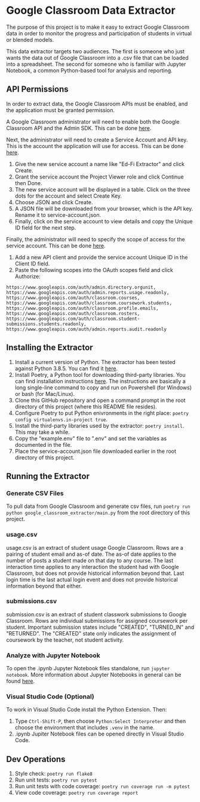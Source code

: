 # Google Classroom Data Extractor

The purpose of this project is to make it easy to extract
Google Classroom data in order to monitor the progress and
participation of students in virtual or blended models.

This data extractor targets two audiences.  The first is
someone who just wants the data out of Google Classroom into a
.csv file that can be loaded into a spreadsheet.  The second
for someone who is familiar with Jupyter Notebook, a common
Python-based tool for analysis and reporting.

## API Permissions

In order to extract data, the Google Classroom APIs must be
enabled, and the application must be granted permission.

A Google Classroom administrator will need to enable both the
Google Classroom API and the Admin SDK.  This can be done
[here](https://console.developers.google.com/apis/library).

Next, the administrator will need to create a Service Account
and API key.  This is the account the application will use for
access.  This can be done
[here](https://console.cloud.google.com/iam-admin/serviceaccounts/create).

 1. Give the new service account a name like "Ed-Fi Extractor"
    and click Create.
 1. Grant the service account the Project Viewer role and click
    Continue then Done.
 1. The new service account will be displayed in a table.
    Click on the three dots for the account and select Create
    Key.
 1. Choose JSON and click Create.
 1. A JSON file will be downloaded from your browser, which is
    the API key.  Rename it to service-account.json.
 1. Finally, click on the service account to view details and
    copy the Unique ID field for the next step.

Finally, the administrator will need to specify the scope of
access for the service account.  This can be done
[here](https://admin.google.com/ac/owl/domainwidedelegation).

1. Add a new API client and provide the service account Unique
   ID in the Client ID field.
1. Paste the following scopes into the OAuth scopes field and
   click Authorize:

`https://www.googleapis.com/auth/admin.directory.orgunit,
https://www.googleapis.com/auth/admin.reports.usage.readonly,
https://www.googleapis.com/auth/classroom.courses,
https://www.googleapis.com/auth/classroom.coursework.students,
https://www.googleapis.com/auth/classroom.profile.emails,
https://www.googleapis.com/auth/classroom.rosters,
https://www.googleapis.com/auth/classroom.student-submissions.students.readonly,
https://www.googleapis.com/auth/admin.reports.audit.readonly`

## Installing the Extractor

1. Install a current version of Python.  The extractor has
   been tested against Python 3.8.5.  You can find it
   [here](https://www.python.org/downloads/).
1. Install Poetry, a Python tool for downloading third-party
   libraries.  You can find installation instructions
   [here](https://python-poetry.org/docs/#installation). The
   instructions are basically a long single-line command to
   copy and run on Powershell (for Windows) or bash (for
   Mac/Linux).
1. Clone this GitHub repository and open a command prompt in
   the root directory of this project (where this README file
   resides).
1. Configure Poetry to put Python enivronments in the right place: `poetry
   config virtualenvs.in-project true`.
1. Install the third-party libraries used by the extractor:
   `poetry install`. This may take a while.
1. Copy the "example.env" file to ".env" and set the variables
   as documented in the file.
1. Place the service-account.json file downloaded earlier in
   the root directory of this project.

## Running the Extractor

### Generate CSV Files

To pull data from Google Classroom and generate csv files, run
`poetry run python google_classroom_extractor/main.py` from the root
directory of this project.

### usage.csv

usage.csv is an extract of student usage Google Classroom. Rows
are a pairing of student email and as-of date. The as-of date
applies to the number of posts a student made on that day to
any course. The last interaction time applies to any
interaction the student had with Google Classroom, but does not
provide historical information beyond that.  Last login time is
the last actual login event and does not provide historical
information beyond that either.

### submissions.csv

submission.csv is an extract of student classwork submissions
to Google Classroom. Rows are individual submissions for
assigned coursework per student. Important submission states
include "CREATED", "TURNED_IN" and "RETURNED".  The "CREATED"
state only indicates the assignment of coursework by the
teacher, not student activity.

### Analyze with Jupyter Notebook

To open the .ipynb Jupyter Notebook files standalone, run
`jupyter notebook`.  More information about Jupyter Notebooks
in general can be found
[here](https://jupyter-notebook.readthedocs.io/en/stable/notebook.html).

### Visual Studio Code (Optional)

To work in Visual Studio Code install the Python Extension.
Then:
1. Type `Ctrl-Shift-P`, then
   choose `Python:Select Interpreter` and then choose the
   environment that includes `.venv` in the name.
1. .ipynb Jupiter Notebook files can be opened directly in
Visual Studio Code.

## Dev Operations

1. Style check: `poetry run flake8`
1. Run unit tests: `poetry run pytest`
1. Run unit tests with code coverage: `poetry run coverage run -m pytest`
1. View code coverage: `poetry run coverage report`
